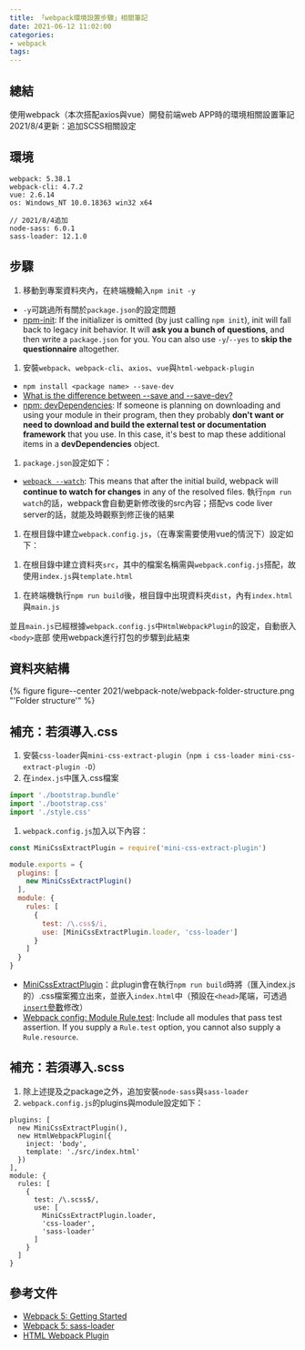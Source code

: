 ```yaml
---
title: 「webpack環境設置步驟」相關筆記
date: 2021-06-12 11:02:00
categories:
- webpack
tags:
---
```


## 總結
使用webpack（本次搭配axios與vue）開發前端web APP時的環境相關設置筆記
2021/8/4更新：追加SCSS相關設定

## 環境
```
webpack: 5.38.1
webpack-cli: 4.7.2
vue: 2.6.14
os: Windows_NT 10.0.18363 win32 x64

// 2021/8/4追加
node-sass: 6.0.1
sass-loader: 12.1.0
```

## 步驟
1. 移動到專案資料夾內，在終端機輸入`npm init -y`
  - `-y`可跳過所有關於`package.json`的設定問題
  - [npm-init](https://docs.npmjs.com/cli/v6/commands/npm-init): If the initializer is omitted (by just calling `npm init`), init will fall back to legacy init behavior. It will **ask you a bunch of questions**, and then write a `package.json` for you. You can also use `-y`/`--yes` to **skip the questionnaire** altogether.
1. 安裝`webpack`、`webpack-cli`、`axios`、`vue`與`html-webpack-plugin`
  - `npm install <package name> --save-dev`
  - [What is the difference between --save and --save-dev?](https://stackoverflow.com/questions/22891211/what-is-the-difference-between-save-and-save-dev)
  - [npm: devDependencies](https://docs.npmjs.com/cli/v6/configuring-npm/package-json#devdependencies): If someone is planning on downloading and using your module in their program, then they probably **don't want or need to download and build the external test or documentation framework** that you use. In this case, it's best to map these additional items in a **devDependencies** object.
1. `package.json`設定如下：
  <script src="https://gist.github.com/tzynwang/0036ecd4516c978467fe64266791de26.js"></script>

  - [`webpack --watch`](https://webpack.js.org/configuration/watch/): This means that after the initial build, webpack will **continue to watch for changes** in any of the resolved files. 執行`npm run watch`的話，webpack會自動更新修改後的src內容；搭配vs code liver server的話，就能及時觀察到修正後的結果

1. 在根目錄中建立`webpack.config.js`，（在專案需要使用vue的情況下）設定如下：
  <script src="https://gist.github.com/tzynwang/8dadd59d8eb258d7843727f7bbcd4419.js"></script>

1. 在根目錄中建立資料夾`src`，其中的檔案名稱需與`webpack.config.js`搭配，故使用`index.js`與`template.html`
  <script src="https://gist.github.com/tzynwang/948dbc4dea908a2cc27b874949a35383.js"></script>
  
  <script src="https://gist.github.com/tzynwang/2bf0bd73c4f25713752a3c7decd13385.js"></script>

1. 在終端機執行`npm run build`後，根目錄中出現資料夾`dist`，內有`index.html`與`main.js`
  <script src="https://gist.github.com/tzynwang/96051f1c7bdded10f79ad3caeaf838be.js"></script>

  並且`main.js`已經根據`webpack.config.js`中`HtmlWebpackPlugin`的設定，自動嵌入`<body>`底部
  使用webpack進行打包的步驟到此結束

## 資料夾結構
{% figure figure--center 2021/webpack-note/webpack-folder-structure.png "'Folder structure'" %}

## 補充：若須導入.css
1. 安裝`css-loader`與`mini-css-extract-plugin`（`npm i css-loader mini-css-extract-plugin -D`）
1. 在`index.js`中匯入.css檔案
  ```JavaScript
  import './bootstrap.bundle'
  import './bootstrap.css'
  import './style.css'
  ```
1. `webpack.config.js`加入以下內容：
  ```JavaScript
  const MiniCssExtractPlugin = require('mini-css-extract-plugin')

  module.exports = {
    plugins: [
      new MiniCssExtractPlugin()
    ],
    module: {
      rules: [
        {
          test: /\.css$/i,
          use: [MiniCssExtractPlugin.loader, 'css-loader']
        }
      ]
    }
  }
  ```
  - [MiniCssExtractPlugin](https://webpack.js.org/plugins/mini-css-extract-plugin/)：此plugin會在執行`npm run build`時將（匯入index.js的）.css檔案獨立出來，並嵌入`index.html`中（預設在`<head>`尾端，可透過[`insert`參數](https://webpack.js.org/plugins/mini-css-extract-plugin/#insert)修改）
  - [Webpack config: Module Rule.test](https://webpack.js.org/configuration/module/#ruletest): Include all modules that pass test assertion. If you supply a `Rule.test` option, you cannot also supply a `Rule.resource`. 

## 補充：若須導入.scss
1. 除上述提及之package之外，追加安裝`node-sass`與`sass-loader`
1. `webpack.config.js`的plugins與module設定如下：
  ```
  plugins: [
    new MiniCssExtractPlugin(),
    new HtmlWebpackPlugin({
      inject: 'body',
      template: './src/index.html'
    })
  ],
  module: {
    rules: [
      {
        test: /\.scss$/,
        use: [
          MiniCssExtractPlugin.loader,
          'css-loader',
          'sass-loader'
        ]
      }
    ]
  }
  ```


## 參考文件
- [Webpack 5: Getting Started](https://webpack.js.org/guides/getting-started/)
- [Webpack 5: sass-loader](https://webpack.js.org/loaders/sass-loader/)
- [HTML Webpack Plugin](https://github.com/jantimon/html-webpack-plugin#readme)